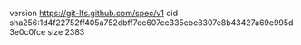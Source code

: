 version https://git-lfs.github.com/spec/v1
oid sha256:1d4f22752ff405a752dbff7ee607cc335ebc8307c8b43427a69e995d3e0c0fce
size 2383
